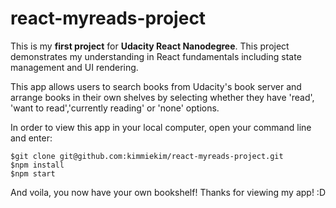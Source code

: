 # react-myreads-project

This is my **first project** for **Udacity React Nanodegree**. 
This project demonstrates my understanding in React fundamentals including state management and UI rendering. 

This app allows users to search books from Udacity's book server and arrange books in their own shelves by selecting whether they have 'read', 'want to read','currently reading' or 'none' options.

In order to view this app in your local computer, open your command line and enter:
```
$git clone git@github.com:kimmiekim/react-myreads-project.git
$npm install
$npm start
```

And voila, you now have your own bookshelf!
Thanks for viewing my app! :D


